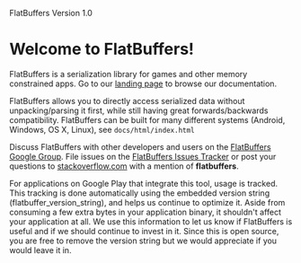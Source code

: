 FlatBuffers Version 1.0

# Welcome to FlatBuffers!

FlatBuffers is a serialization library for games and other memory constrained
apps. Go to our [landing page][] to browse our documentation.

FlatBuffers allows you to directly access serialized data without
unpacking/parsing it first, while still having great forwards/backwards
compatibility. FlatBuffers can be built for many different systems (Android,
Windows, OS X, Linux), see `docs/html/index.html`

Discuss FlatBuffers with other developers and users on the
[FlatBuffers Google Group][]. File issues on the [FlatBuffers Issues Tracker][]
or post your questions to [stackoverflow.com][] with a mention of
**flatbuffers**.

For applications on Google Play that integrate this tool, usage is tracked.
This tracking is done automatically using the embedded version string
(flatbuffer_version_string), and helps us continue to optimize it. Aside from
consuming a few extra bytes in your application binary, it shouldn't affect
your application at all.  We use this information to let us know if FlatBuffers
is useful and if we should continue to invest in it. Since this is open
source, you are free to remove the version string but we would appreciate if
you would leave it in.

  [FlatBuffers Google Group]: http://group.google.com/group/flatbuffers
  [FlatBuffers Issues Tracker]: http://github.com/google/flatbuffers/issues
  [stackoverflow.com]: http://www.stackoverflow.com
  [landing page]: http://google.github.io/flatbuffers
